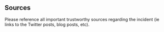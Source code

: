 ## Sources

Please reference all important trustworthy sources regarding the incident (ie links to the Twitter posts, blog posts, etc).